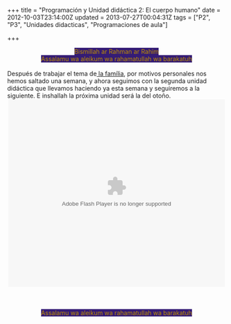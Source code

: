 +++
title = "Programación y Unidad didáctica 2: El cuerpo humano"
date = 2012-10-03T23:14:00Z
updated = 2013-07-27T00:04:31Z
tags = ["P2", "P3", "Unidades didacticas", "Programaciones de aula"]

+++

<div dir="ltr" style="text-align: left;" trbidi="on"><div style="text-align: center;"><span style="background-color: #351c75; color: #bf9000;">Bismillah ar Rahman ar Rahim</span></div><div style="text-align: center;"><span style="background-color: #351c75; color: #bf9000;">Assalamu wa aleikum wa rahamatullah wa barakatuh</span></div><br />Después de trabajar el tema de<a href="https://www.box.com/files#/files/0/f/380240057/1/f_3088790801"> la família</a>, por motivos personales nos hemos saltado una semana, y ahora seguimos con la segunda unidad didáctica que llevamos haciendo ya esta semana y seguiremos a la siguiente. E inshallah la próxima unidad será la del otoño.<br /><center><embed src="https://app.box.com/embed/zddw586ieye1bn5.swf" width="500" height="434" wmode="opaque" type="application/x-shockwave-flash" allowFullScreen="true" allowScriptAccess="always"></center><br /><br /><br /><div style="text-align: center;"><span style="background-color: #351c75; color: #bf9000;">Assalamu wa aleikum wa rahamatullah wa barakatuh</span></div><div><span style="background-color: #351c75; color: #bf9000;"><br /></span></div></div>
